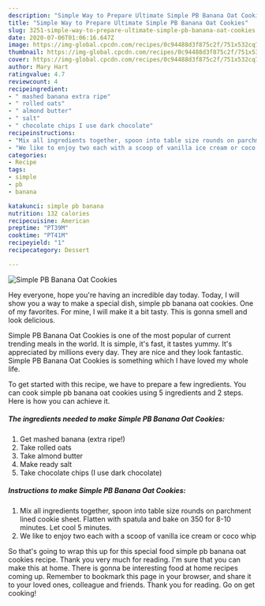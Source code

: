 ```yaml
---
description: "Simple Way to Prepare Ultimate Simple PB Banana Oat Cookies"
title: "Simple Way to Prepare Ultimate Simple PB Banana Oat Cookies"
slug: 3251-simple-way-to-prepare-ultimate-simple-pb-banana-oat-cookies
date: 2020-07-06T01:06:16.647Z
image: https://img-global.cpcdn.com/recipes/0c94488d3f875c2f/751x532cq70/simple-pb-banana-oat-cookies-recipe-main-photo.jpg
thumbnail: https://img-global.cpcdn.com/recipes/0c94488d3f875c2f/751x532cq70/simple-pb-banana-oat-cookies-recipe-main-photo.jpg
cover: https://img-global.cpcdn.com/recipes/0c94488d3f875c2f/751x532cq70/simple-pb-banana-oat-cookies-recipe-main-photo.jpg
author: Mary Hart
ratingvalue: 4.7
reviewcount: 4
recipeingredient:
- " mashed banana extra ripe"
- " rolled oats"
- " almond butter"
- " salt"
- " chocolate chips I use dark chocolate"
recipeinstructions:
- "Mix all ingredients together, spoon into table size rounds on parchment lined cookie sheet. Flatten with spatula and bake on 350 for 8-10 minutes. Let cool 5 minutes."
- "We like to enjoy two each with a scoop of vanilla ice cream or coco whip"
categories:
- Recipe
tags:
- simple
- pb
- banana

katakunci: simple pb banana 
nutrition: 132 calories
recipecuisine: American
preptime: "PT39M"
cooktime: "PT41M"
recipeyield: "1"
recipecategory: Dessert

---
```



![Simple PB Banana Oat Cookies](https://img-global.cpcdn.com/recipes/0c94488d3f875c2f/751x532cq70/simple-pb-banana-oat-cookies-recipe-main-photo.jpg)

Hey everyone, hope you're having an incredible day today. Today, I will show you a way to make a special dish, simple pb banana oat cookies. One of my favorites. For mine, I will make it a bit tasty. This is gonna smell and look delicious.

Simple PB Banana Oat Cookies is one of the most popular of current trending meals in the world. It is simple, it's fast, it tastes yummy. It's appreciated by millions every day. They are nice and they look fantastic. Simple PB Banana Oat Cookies is something which I have loved my whole life.




To get started with this recipe, we have to prepare a few ingredients. You can cook simple pb banana oat cookies using 5 ingredients and 2 steps. Here is how you can achieve it.

<!--inarticleads1-->

##### The ingredients needed to make Simple PB Banana Oat Cookies:

1. Get  mashed banana (extra ripe!)
1. Take  rolled oats
1. Take  almond butter
1. Make ready  salt
1. Take  chocolate chips (I use dark chocolate)




<!--inarticleads2-->

##### Instructions to make Simple PB Banana Oat Cookies:

1. Mix all ingredients together, spoon into table size rounds on parchment lined cookie sheet. Flatten with spatula and bake on 350 for 8-10 minutes. Let cool 5 minutes.
1. We like to enjoy two each with a scoop of vanilla ice cream or coco whip




So that's going to wrap this up for this special food simple pb banana oat cookies recipe. Thank you very much for reading. I'm sure that you can make this at home. There is gonna be interesting food at home recipes coming up. Remember to bookmark this page in your browser, and share it to your loved ones, colleague and friends. Thank you for reading. Go on get cooking!
